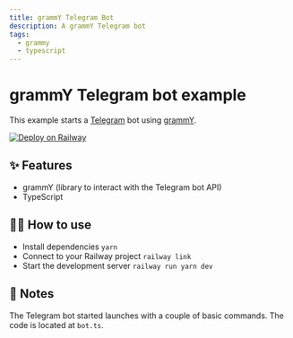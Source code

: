 ```yaml
---
title: grammY Telegram Bot
description: A grammY Telegram bot
tags:
  - grammy
  - typescript
---
```


# grammY Telegram bot example

This example starts a [Telegram](https://telegram.org/) bot using [grammY](https://github.com/grammyjs/grammY).

[![Deploy on Railway](https://railway.app/button.svg)](https://railway.app/new/template?template=https%3A%2F%2Fgithub.com%2Frailwayapp%2Fexamples%2Ftree%2Fmaster%2Fexamples%2FgrammY-telegram-bot&envs=TELEGRAM_BOT_TOKEN)

## ✨ Features

- grammY (library to interact with the Telegram bot API)
- TypeScript

## 💁‍♀️ How to use

- Install dependencies `yarn`
- Connect to your Railway project `railway link`
- Start the development server `railway run yarn dev`

## 📝 Notes

The Telegram bot started launches with a couple of basic commands. The code is located at `bot.ts`.